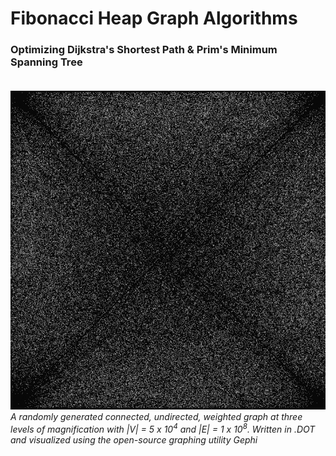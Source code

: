 # Fibonacci Heap Graph Algorithms
### Optimizing Dijkstra's Shortest Path & Prim's Minimum Spanning Tree<br><br>
![](Documentation/GraphAnimation.gif)
_A randomly generated connected, undirected, weighted graph at three levels of magnification with |V| = 5 x 10<sup>4</sup> and |E| = 1 x 10<sup>8</sup>. Written in .DOT and visualized using the open-source graphing utility Gephi_
